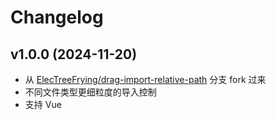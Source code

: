# Changelog

## v1.0.0 (2024-11-20)

- 从 [ElecTreeFrying/drag-import-relative-path](https://github.com/ElecTreeFrying/drag-import-relative-path) 分支 fork 过来
- 不同文件类型更细粒度的导入控制
- 支持 Vue

[LICENSE.md]: https://github.com/xianghongai/drag-drop-import/blob/main/LICENSE.md
[CHANGELOG.md]: https://github.com/xianghongai/drag-drop-import/blob/main/CHANGELOG.md
[README.md]: https://github.com/xianghongai/drag-drop-import/blob/main/README.md
